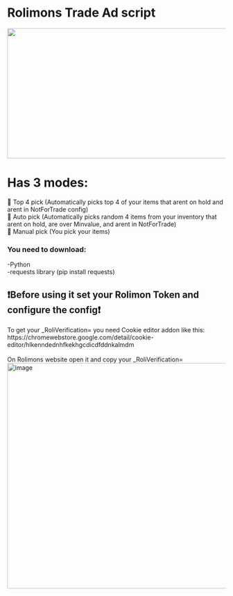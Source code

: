 <h1>Rolimons Trade Ad script</h1>
<img width="600" height="300" src="https://github.com/user-attachments/assets/d4cdd4ca-b130-41c5-9b7d-d3f94670211c" /><br>
<h1>Has 3 modes:</h1>
🦾 Top 4 pick (Automatically picks top 4 of your items that arent on hold and arent in NotForTrade config)<br>
🦾 Auto pick (Automatically picks random 4 items from your inventory that arent on hold, are over Minvalue, and arent in NotForTrade)<br>
💪 Manual pick (You pick your items)<br>
<h3>You need to download:<br></h3>
-Python<br>
-requests library (pip install requests)<br>
<h2>❗Before using it set your Rolimon Token and configure the config❗</h2>
To get your _RoliVerification= you need Cookie editor addon like this: <br>
https://chromewebstore.google.com/detail/cookie-editor/hlkenndednhfkekhgcdicdfddnkalmdm <br>
<br>On Rolimons website open it and copy your _RoliVerification=
<img width="630" height="520" alt="image" src="https://github.com/user-attachments/assets/6465d6bf-9419-4f29-9a1c-83dccfca714f" /><br>

